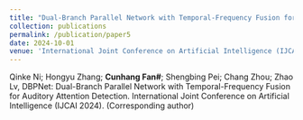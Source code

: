 ```yaml
---
title: "Dual-Branch Parallel Network with Temporal-Frequency Fusion for Auditory Attention Detection"
collection: publications
permalink: /publication/paper5
date: 2024-10-01
venue: 'International Joint Conference on Artificial Intelligence (IJCAI)'
---
```

Qinke Ni; Hongyu Zhang; **Cunhang Fan#**; Shengbing Pei; Chang Zhou; Zhao Lv, DBPNet: Dual-Branch Parallel Network with Temporal-Frequency Fusion for Auditory Attention Detection. International Joint Conference on Artificial Intelligence (IJCAI 2024). (Corresponding author)

